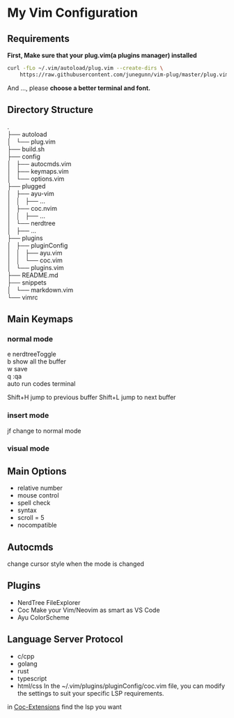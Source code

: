 # My Vim Configuration

## Requirements
**First, Make sure that your plug.vim(a plugins manager) installed**
```bash
curl -fLo ~/.vim/autoload/plug.vim --create-dirs \
    https://raw.githubusercontent.com/junegunn/vim-plug/master/plug.vim
```
And ..., please **choose a better terminal and font.**

## Directory Structure
.  
├── autoload  
│   └── plug.vim  
├── build.sh  
├── config  
│   ├── autocmds.vim  
│   ├── keymaps.vim  
│   └── options.vim  
├── plugged  
│   ├── ayu-vim  
│   │   ├── ...  
│   ├── coc.nvim  
│   │   ├── ...  
│   └── nerdtree  
│       ├── ...  
├── plugins   
│   ├── pluginConfig   
│   │   ├── ayu.vim   
│   │   └── coc.vim   
│   └── plugins.vim   
├── README.md   
├── snippets   
│   └── markdown.vim   
└── vimrc   

## Main Keymaps  
### normal mode  
<space>e              nerdtreeToggle  
<space>b              show all the buffer  
<space>w              save  
<space>q              :qa  
<F6>                  auto run codes
<F5>                  terminal 

Shift+H               jump to previous buffer
Shift+L               jump to next buffer

### insert mode  
jf                    change to normal mode  
### visual mode  
<!-- nothing -->  

## Main Options
+ relative number
+ mouse control
+ spell check
+ syntax
+ scroll = 5
+ nocompatible

## Autocmds
change cursor style when the mode is changed

## Plugins
+ NerdTree      FileExplorer
+ Coc           Make your Vim/Neovim as smart as VS Code
+ Ayu           ColorScheme


## Language Server Protocol
+ c/cpp
+ golang
+ rust 
+ typescript
+ html/css
In the ~/.vim/plugins/pluginConfig/coc.vim file, you can modify the settings to suit your specific LSP requirements.

in [Coc-Extensions](https://github.com/neoclide/coc.nvim/wiki/Using-coc-extensions) find the lsp you want





